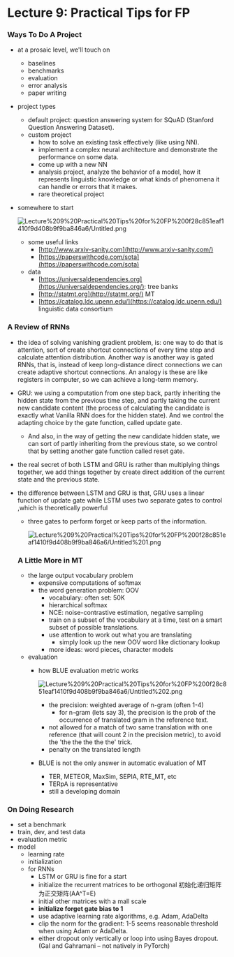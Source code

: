 # Lecture 9: Practical Tips for FP

### Ways To Do A Project

- at a prosaic level, we'll touch on
    - baselines
    - benchmarks
    - evaluation
    - error analysis
    - paper writing
- project types
    - default project: question answering system for SQuAD (Stanford Question Answering Dataset).
    - custom project
        - how to solve an existing task effectively (like using NN).
        - implement a complex neural architecture and demonstrate the performance on some data.
        - come up with a new NN
        - analysis project, analyze the behavior of a model, how it represents linguistic knowledge or what kinds of phenomena it can handle or errors that it makes.
        - rare theoretical project
- somewhere to start

    ![Lecture%209%20Practical%20Tips%20for%20FP%200f28c851eaf1410f9d408b9f9ba846a6/Untitled.png](Lecture%209%20Practical%20Tips%20for%20FP%200f28c851eaf1410f9d408b9f9ba846a6/Untitled.png)

    - some useful links
        - [http://www.arxiv-sanity.com](http://www.arxiv-sanity.com/)
        - [https://paperswithcode.com/sota](https://paperswithcode.com/sota)
    - data
        - [https://universaldependencies.org](https://universaldependencies.org/): tree banks
        - [http://statmt.org](http://statmt.org/) MT
        - [https://catalog.ldc.upenn.edu/](https://catalog.ldc.upenn.edu/) linguistic data consortium

### A Review of RNNs

- the idea of solving vanishing gradient problem, is: one way to do that is attention, sort of create shortcut connections of every time step and calculate attention distribution. Another way is another way is gated RNNs, that is, instead of keep long-distance direct connections we can create adaptive shortcut connections. An analogy is these are like registers in computer, so we can achieve a long-term memory.
- GRU: we using a computation from one step back, partly inheriting the hidden state from the previous time step, and partly taking the current new candidate content (the process of calculating the candidate is exactly what Vanilla RNN does for the hidden state). And we control the adapting choice by the gate function, called update gate.
    - And also, in the way of getting the new candidate hidden state, we can sort of partly inheriting from the previous state, so we control that by setting another gate function called reset gate.
- the real secret of both LSTM and GRU is rather than multiplying things together, we add things together by create direct addition of the current state and the previous state.
- the difference between LSTM and GRU is that, GRU uses a linear function of update gate while LSTM uses two separate gates to control ,which is theoretically powerful
    - three gates to perform forget or keep parts of the information.

        ![Lecture%209%20Practical%20Tips%20for%20FP%200f28c851eaf1410f9d408b9f9ba846a6/Untitled%201.png](Lecture%209%20Practical%20Tips%20for%20FP%200f28c851eaf1410f9d408b9f9ba846a6/Untitled%201.png)

    ### A Little More in MT

    - the large output vocabulary problem
        - expensive computations of softmax
        - the word generation problem: OOV
            - vocabulary: often set: 50K
            - hierarchical softmax
            - NCE: noise-contrastive estimation, negative sampling
            - train on a subset of the vocabulary at a time, test on a smart subset of possible translations.
            - use attention to work out what you are translating
                - simply look up the new OOV word like dictionary lookup
            - more ideas: word pieces, character models
    - evaluation
        - how BLUE evaluation metric works

            ![Lecture%209%20Practical%20Tips%20for%20FP%200f28c851eaf1410f9d408b9f9ba846a6/Untitled%202.png](Lecture%209%20Practical%20Tips%20for%20FP%200f28c851eaf1410f9d408b9f9ba846a6/Untitled%202.png)

            - the precision: weighted average of n-gram (often 1-4)
                - for n-gram (lets say 3), the precision is the prob of the occurrence of translated gram in the reference text.
            - not allowed for a match of two same translation with one reference (that will count 2 in the precision metric), to avoid the 'the the the the the' trick.
            - penalty on the translated length
        - BLUE is not the only answer in automatic evaluation of MT
            - TER, METEOR, MaxSim, SEPIA, RTE_MT, etc
            - TERpA is representative
            - still a developing domain

### On Doing Research

- set a benchmark
- train, dev, and test data
- evaluation metric
- model
    - learning rate
    - initialization
    - for RNNs
        - LSTM or GRU is fine for a start
        - initialize the recurrent matrices to be orthogonal 初始化递归矩阵为正交矩阵(AA^T=E)
        - initial other matrices with a mall scale
        - **initialize forget gate bias to 1**
        - use adaptive learning rate algorithms, e.g. Adam, AdaDelta
        - clip the norm for the gradient: 1-5 seems reasonable threshold when using Adam or AdaDelta.
        - either dropout only vertically or loop into using Bayes dropout. (Gal and Gahramani – not natively in PyTorch)